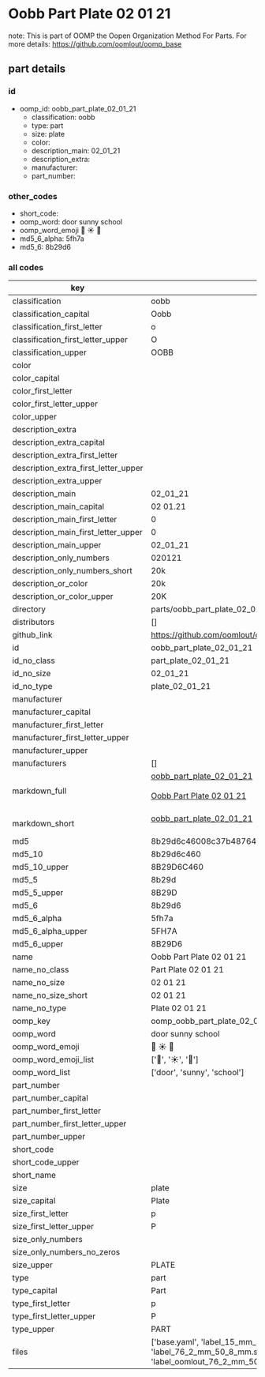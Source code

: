 # Oobb Part Plate 02 01 21  

note: This is part of OOMP the Oopen Organization Method For Parts. For more details: https://github.com/oomlout/oomp_base

##  part details





### id
* oomp_id: oobb_part_plate_02_01_21
  * classification: oobb
  * type: part
  * size: plate
  * color: 
  * description_main: 02_01_21
  * description_extra: 
  * manufacturer: 
  * part_number: 

### other_codes
* short_code: 
* oomp_word: door sunny school
* oomp_word_emoji :door: :sunny: :school:
* md5_6_alpha: 5fh7a
* md5_6: 8b29d6

### all codes 
| key | value |  
| --- | --- |  
| classification | oobb |  
| classification_capital | Oobb |  
| classification_first_letter | o |  
| classification_first_letter_upper | O |  
| classification_upper | OOBB |  
| color |  |  
| color_capital |  |  
| color_first_letter |  |  
| color_first_letter_upper |  |  
| color_upper |  |  
| description_extra |  |  
| description_extra_capital |  |  
| description_extra_first_letter |  |  
| description_extra_first_letter_upper |  |  
| description_extra_upper |  |  
| description_main | 02_01_21 |  
| description_main_capital | 02 01.21 |  
| description_main_first_letter | 0 |  
| description_main_first_letter_upper | 0 |  
| description_main_upper | 02_01_21 |  
| description_only_numbers | 020121 |  
| description_only_numbers_short | 20k |  
| description_or_color | 20k |  
| description_or_color_upper | 20K |  
| directory | parts/oobb_part_plate_02_01_21 |  
| distributors | [] |  
| github_link | https://github.com/oomlout/oomlout_oomp_part_src/tree/main/parts/oobb_part_plate_02_01_21/working |  
| id | oobb_part_plate_02_01_21 |  
| id_no_class | part_plate_02_01_21 |  
| id_no_size | 02_01_21 |  
| id_no_type | plate_02_01_21 |  
| manufacturer |  |  
| manufacturer_capital |  |  
| manufacturer_first_letter |  |  
| manufacturer_first_letter_upper |  |  
| manufacturer_upper |  |  
| manufacturers | [] |  
| markdown_full | [oobb_part_plate_02_01_21](https://github.com/oomlout/oomlout_oomp_part_src/tree/main/parts/oobb_part_plate_02_01_21/working)<br>[](https://github.com/oomlout/oomlout_oomp_part_src/tree/main/parts/oobb_part_plate_02_01_21/working)<br>[Oobb Part Plate 02 01 21](https://github.com/oomlout/oomlout_oomp_part_src/tree/main/parts/oobb_part_plate_02_01_21/working)<br><br> |  
| markdown_short | [oobb_part_plate_02_01_21](https://github.com/oomlout/oomlout_oomp_part_src/tree/main/parts/oobb_part_plate_02_01_21/working)<br><br> |  
| md5 | 8b29d6c46008c37b48764808e1de491d |  
| md5_10 | 8b29d6c460 |  
| md5_10_upper | 8B29D6C460 |  
| md5_5 | 8b29d |  
| md5_5_upper | 8B29D |  
| md5_6 | 8b29d6 |  
| md5_6_alpha | 5fh7a |  
| md5_6_alpha_upper | 5FH7A |  
| md5_6_upper | 8B29D6 |  
| name | Oobb Part Plate 02 01 21 |  
| name_no_class | Part Plate 02 01 21 |  
| name_no_size | 02 01 21 |  
| name_no_size_short | 02 01 21 |  
| name_no_type | Plate 02 01 21 |  
| oomp_key | oomp_oobb_part_plate_02_01_21 |  
| oomp_word | door sunny school |  
| oomp_word_emoji | :door: :sunny: :school: |  
| oomp_word_emoji_list | [':door:', ':sunny:', ':school:'] |  
| oomp_word_list | ['door', 'sunny', 'school'] |  
| part_number |  |  
| part_number_capital |  |  
| part_number_first_letter |  |  
| part_number_first_letter_upper |  |  
| part_number_upper |  |  
| short_code |  |  
| short_code_upper |  |  
| short_name |  |  
| size | plate |  
| size_capital | Plate |  
| size_first_letter | p |  
| size_first_letter_upper | P |  
| size_only_numbers |  |  
| size_only_numbers_no_zeros |  |  
| size_upper | PLATE |  
| type | part |  
| type_capital | Part |  
| type_first_letter | p |  
| type_first_letter_upper | P |  
| type_upper | PART |  
| files | ['base.yaml', 'label_15_mm_30_mm.pdf', 'label_15_mm_30_mm.svg', 'label_76_2_mm_50_8_mm.pdf', 'label_76_2_mm_50_8_mm.svg', 'label_oomlout_76_2_mm_50_8_mm.pdf', 'label_oomlout_76_2_mm_50_8_mm.svg', 'readme.md', 'working.json', 'working.yaml'] |  
